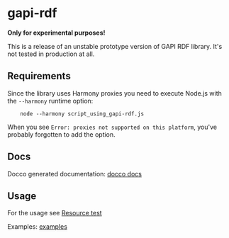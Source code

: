 gapi-rdf
========

**Only for experimental purposes!**

This is a release of an unstable prototype version of GAPI RDF library. It's not tested in production at all.


Requirements
------------

Since the library uses Harmony proxies you need to execute Node.js with the `--harmony` runtime option:
```
    node --harmony script_using_gapi-rdf.js
```

When you see `Error: proxies not supported on this platform`, you've probably forgotten to add the option.


Docs
----

Docco generated documentation: [docco docs](https://github.com/pirati-cz/gapi-rdf/tree/master/docs/docco)


Usage
-----

For the usage see [Resource test](https://github.com/pirati-cz/gapi-rdf/blob/master/test/src/Resource.litcoffee)

Examples: [examples](https://github.com/pirati-cz/gapi-rdf/tree/master/examples)


